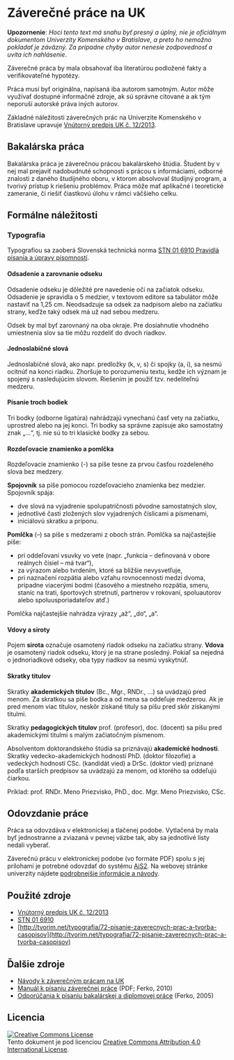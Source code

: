 Záverečné práce na UK
=====================

**Upozornenie**: _Hoci tento text má snahu byť presný a úplný, nie je oficiálnym dokumentom Univerzity Komenského v Bratislave, a preto ho nemožno pokladať je záväzný. Za prípadne chyby autor nenesie zodpovednosť a uvíta ich nahlásenie_.

Záverečné práca by mala obsahovať iba literatúrou podložené fakty a verifikovateľné hypotézy.

Práca musí byť originálna, napísaná iba autorom samotným. Autor môže využívať dostupné informačné zdroje, ak sú správne citované a ak tým neporuší autorské práva iných autorov.

Základné náležitosti záverečných prác na Univerzite Komenského v Bratislave upravuje [Vnútorný predpis UK č. 12/2013](http://www.uniba.sk/fileadmin/user_upload/editors/subory/legislativa/2013/vp_2013_12.pdf).


## Bakalárska práca

Bakalárska práca je záverečnou prácou bakalárskeho štúdia. Študent by v nej mal prejaviť nadobudnuté schopnosti s prácou s informáciami, odborné znalosti z daného študijného oboru, v ktorom absolvoval študijný program, a tvorivý prístup k riešeniu problémov. Práca môže mať aplikačné i teoretické zameranie, či riešiť čiastkovú úlohu v rámci väčšieho celku.

## Formálne náležitosti

### Typografia

Typografiou sa zaoberá Slovenská technická norma [STN 01 6910 Pravidlá písania a úpravy písomností](http://www.ucps.sk/subory/Pravne_predpisy_pdf_doc/STN_01_6910_Pravidla_pisania_a_upravy_pisomnosti.pdf).

#### Odsadenie a zarovnanie odseku

Odsadenie odseku je dôležité pre navedenie oči na začiatok odseku. Odsadenie je spravidla o 5 medzier, v textovom editore sa tabulátor môže nastaviť na 1,25 cm. Neodsadzuje sa odsek za nadpisom alebo na začiatku strany, keďže taký odsek má už nad sebou medzeru.

Odsek by mal byť zarovnaný na oba okraje. Pre dosiahnutie vhodného umiestnenia slov sa tie môžu rozdeliť do dvoch riadkov.

#### Jednoslabičné slová

Jednoslabičné slová, ako napr. predložky (k, v, s) či spojky (a, i), sa nesmú ocitnúť na konci riadku. Zhoršuje to porozumeniu textu, kedže ich význam je spojený s nasledujúcim slovom. Riešením je použiť tzv. nedeliteľnú medzeru.

#### Písanie troch bodiek

Tri bodky (odborne ligatúra) nahrádzajú vynechanú časť vety na začiatku, uprostred alebo na jej konci. Tri bodky sa správne zapisuje ako samostatný znak „…“, tj. nie sú to tri klasické bodky za sebou.

#### Rozdeľovacie znamienko a pomlčka

Rozdeľovacie znamienko (-) sa píše tesne za prvou časťou rozdeleného slova bez medzery.

**Spojovník** sa píše pomocou rozdeľovacieho znamienka bez medzier. Spojovník spája:

  * dve slová na vyjadrenie spolupatričnosti pôvodne samostatných slov,
  * jednotlivé časti zložených slov vyjadrených číslicami a písmenami,
  * iniciálovú skratku a príponu.

**Pomlčka** (–) sa píše s medzerami z oboch strán. Pomlčka sa najčastejšie píše:
  
  * pri oddeľovaní vsuvky vo vete (napr. „funkcia – definovaná v obore reálnych čísiel – má tvar“),
  * za výrazom alebo tvrdením, ktoré sa bližšie nevysvetľuje,
  * pri naznačení rozpätia alebo vzťahu rovnocennosti medzi dvoma, prípadne viacerými bodmi (časového a miestneho rozpätia, smeru, staníc na trati, športových stretnutí, partnerov v rokovaní, spoluautorov alebo spoluusporiadateľov atď.)

Pomlčka najčastejšie nahrádza výrazy „až“, „do“, „a“.

#### Vdovy a siroty

Pojem **sirota** označuje osamotený riadok odseku na začiatku strany. **Vdova** je osamotený riadok odseku, ktorý je na strane posledný. Pokiaľ sa nejedná o jednoriadkové odseky, oba typy riadkov sa nesmú vyskytnúť.

#### Skratky titulov

Skratky **akademických titulov** (Bc., Mgr., RNDr., …)  sa uvádzajú pred menom. Za skratkou sa píše bodka a od mena sa oddeľuje medzerou. Ak je pred menom viac titulov, neskôr získané tituly sa píšu pred skôr získanými titulmi.

Skratky **pedagogických titulov** prof. (profesor), doc. (docent) sa píšu pred akademickými titulmi s malým začiatočným písmenom.

Absolventom doktorandského štúdia sa priznávajú **akademické hodnosti**. Skratky vedecko-akademických hodností PhD. (doktor filozofie) a vedeckých hodností CSc.
(kandidát vied) a DrSc. (doktor vied) priznané podľa starších predpisov sa uvádzajú za menom, od ktorého sa oddeľujú čiarkou.

Príklad: prof. RNDr. Meno Priezvisko, PhD., doc. Mgr. Meno Priezvisko, CSc.


## Odovzdanie práce

Práca sa odovzdáva v elektronickej a tlačenej podobe. Vytlačená by mala byť jednostranne a zviazaná v pevnej väzbe tak, aby sa jednotlivé listy nedali vyberať.

Záverečnú prácu v elektronickej podobe (vo formáte PDF) spolu s jej prílohami je potrebné odovzdať do systému [AiS2](https://ais2.uniba.sk/). Na webovej stránke univerzity nájdete [podrobnejšie informácie a návody](https://moja.uniba.sk/zaverecne-prace/).


## Použité zdroje

  * [Vnútorný predpis UK č. 12/2013](http://www.uniba.sk/fileadmin/user_upload/editors/subory/legislativa/2013/vp_2013_12.pdf)
  * [STN 01 6910](http://www.ucps.sk/subory/Pravne_predpisy_pdf_doc/STN_01_6910_Pravidla_pisania_a_upravy_pisomnosti.pdf)
  * [http://tvorim.net/typografia/72-pisanie-zaverecnych-prac-a-tvorba-casopisov](http://tvorim.net/typografia/72-pisanie-zaverecnych-prac-a-tvorba-casopisov)


## Ďalšie zdroje

  * [Návody k záverečným prácam na UK](https://moja.uniba.sk/zaverecne-prace/)
  * [Manuál k písaniu záverečnej práce](http://www.sccg.sk/ferko/manual%20k%20pisaniu%20zavercnej%20prace.pdf) (PDF; Ferko, 2010)
  * [Odporúčania k písaniu bakalárskej a diplomovej práce](http://www.dai.fmph.uniba.sk/w/Recommendation_for_Writing_Bachelor_and_Diploma_Theses) (Ferko, 2005)


## Licencia

<a rel="license" href="http://creativecommons.org/licenses/by/4.0/"><img alt="Creative Commons License" style="border-width:0" src="http://i.creativecommons.org/l/by/4.0/88x31.png" /></a><br />Tento <span xmlns:dct="http://purl.org/dc/terms/" href="http://purl.org/dc/dcmitype/Text" rel="dct:type">dokument</span> je pod licenciou <a rel="license" href="http://creativecommons.org/licenses/by/4.0/">Creative Commons Attribution 4.0 International License</a>.
